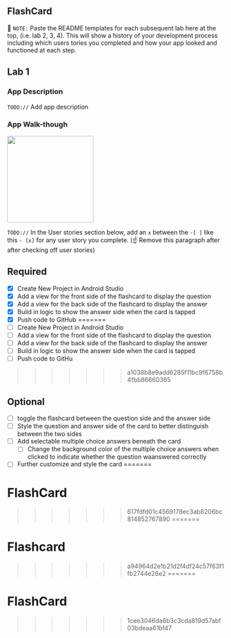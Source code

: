 ## FlashCard

📝 `NOTE:` Paste the README templates for each subsequent lab here at the top, (i.e. lab 2, 3, 4). This will show a history of your development process including which users tories you completed and how your app looked and functioned at each step.

## Lab 1

### App Description
`TODO://` Add app description

### App Walk-though

<img src="https://media.giphy.com/media/v1.Y2lkPTc5MGI3NjExYWM1Mjk5OTE2ODViM2UzMDcxNGM0NjYwZGFhZTQwM2EzMGY5NjQwNiZjdD1n/RwX9JTbPLyWKSmaNVZ/giphy.gif" width=200><br>

`TODO://` In the User stories section below, add an `x` between the `-[ ]` like this `- [x]` for any user story you complete. (☝️ Remove this paragraph after after checking off user stories)

## Required
- [X] Create New Project in Android Studio
- [X] Add a view for the front side of the flashcard to display the question
- [X] Add a view for the back side of the flashcard to display the answer
- [X] Build in logic to show the answer side when the card is tapped
- [X] Push code to GitHub
=======
- [ ] Create New Project in Android Studio
- [ ] Add a view for the front side of the flashcard to display the question
- [ ] Add a view for the back side of the flashcard to display the answer
- [ ] Build in logic to show the answer side when the card is tapped
- [ ] Push code to GitHu
>>>>>>> a1038b8e9add6285f11bc9f6758b4fbb86660365
## Optional
- [ ] toggle the flashcard between the question side and the answer side
- [ ] Style the question and answer side of the card to better distinguish between the two sides
- [ ] Add selectable multiple choice answers beneath the card
   - [ ] Change the background color of the multiple choice answers when clicked to indicate whether the question waanswered correctly
- [ ] Further customize and style the card
=======
# FlashCard
>>>>>>> 617fdfd01c4569178ec3ab8206bc814852767890
=======
# Flashcard
>>>>>>> a94964d2e1b21d2f4df24c57f63f1fb2744e26e2
=======
# FlashCard
>>>>>>> 1cee3046da6b3c3cda819d57abf03bdeaa61bf47
